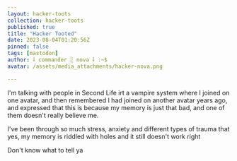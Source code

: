 ```yaml
---
layout: hacker-toots
collection: hacker-toots
published: true
title: "Hacker Tooted"
date: 2023-08-04T01:20:56Z
pinned: false
tags: [mastodon]
author: ⸸ commander ░ nova ⸸ :~$
avatar: /assets/media_attachments/hacker-nova.png

---
```


<p>I&#39;m talking with people in Second Life irt a vampire system where I joined on one avatar, and then remembered I had joined on another avatar years ago, and expressed that this is because my memory is just that bad, and one of them doesn&#39;t really believe me.</p><p>I&#39;ve been through so much stress, anxiety and different types of trauma that yes, my memory is riddled with holes and it still doesn&#39;t work right</p><p>Don&#39;t know what to tell ya</p>


